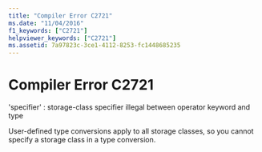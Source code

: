 ```yaml
---
title: "Compiler Error C2721"
ms.date: "11/04/2016"
f1_keywords: ["C2721"]
helpviewer_keywords: ["C2721"]
ms.assetid: 7a97823c-3ce1-4112-8253-fc1448685235
---
```

# Compiler Error C2721

'specifier' : storage-class specifier illegal between operator keyword and type

User-defined type conversions apply to all storage classes, so you cannot specify a storage class in a type conversion.